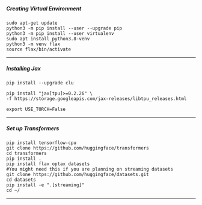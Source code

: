 ##### *Creating Virtual Environment*
	sudo apt-get update
	python3 -m pip install --user --upgrade pip
	python3 -m pip install --user virtualenv
	sudo apt install python3.8-venv
	python3 -m venv flax
	source flax/bin/activate
---
##### *Installing Jax*
	pip install --upgrade clu
	
	pip install "jax[tpu]>=0.2.26" \
	-f https://storage.googleapis.com/jax-releases/libtpu_releases.html
	
	export USE_TORCH=False

---
##### *Set up Transformers*
	pip install tensorflow-cpu
	git clone https://github.com/huggingface/transformers
	cd transformers
	pip install .
	pip install flax optax datasets	
	#You might need this if you are planning on streaming datasets
	git clone https://github.com/huggingface/datasets.git
	cd datasets
	pip install -e ".[streaming]"
	cd ~/
---
